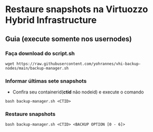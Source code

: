 # Restaure snapshots na Virtuozzo Hybrid Infrastructure

## Guia (execute somente nos usernodes)

### **Faça download do script.sh**
```
wget https://raw.githubusercontent.com/yohrannes/vhi-backup-nodes/main/backup-manager.sh
```
### **Informar últimas sete snapshots**
- Confira seu containerid(**ctid** não nodeid) e execute o comando
```
bash backup-manager.sh <CTID>
```
### **Restaure snapshots**
```
bash backup-manager.sh <CTID> <BACKUP OPTION [0 - 6]>
```

